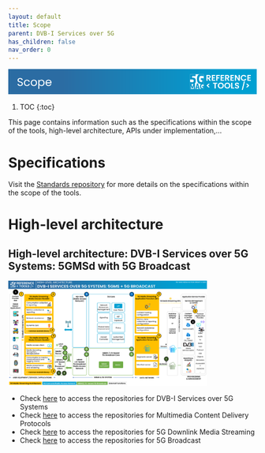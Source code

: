 ```yaml
---
layout: default
title: Scope
parent: DVB-I Services over 5G
has_children: false
nav_order: 0
---
```

<img src="../../assets/images/Banner_Scope.png" /> 

1. TOC
{:toc}

This page contains information such as the specifications within the scope of the tools, high-level architecture, APIs under implementation,...

# Specifications

Visit the [Standards repository](https://5g-mag.github.io/Standards/) for more details on the specifications within the scope of the tools.

# High-level architecture

## High-level architecture: DVB-I Services over 5G Systems: 5GMSd with 5G Broadcast

<img src="../../assets/images/projects/dvb_diagram.png" style="width: 80%">

 * Check [here](./repositories.html) to access the repositories for DVB-I Services over 5G Systems
 * Check [here](../multimedia-content-delivery/repositories.html) to access the repositories for Multimedia Content Delivery Protocols
 * Check [here](../5g-media-streaming/repositories.html) to access the repositories for 5G Downlink Media Streaming
 * Check [here](../lte-based-5g-broadcast/repositories.html) to access the repositories for 5G Broadcast
